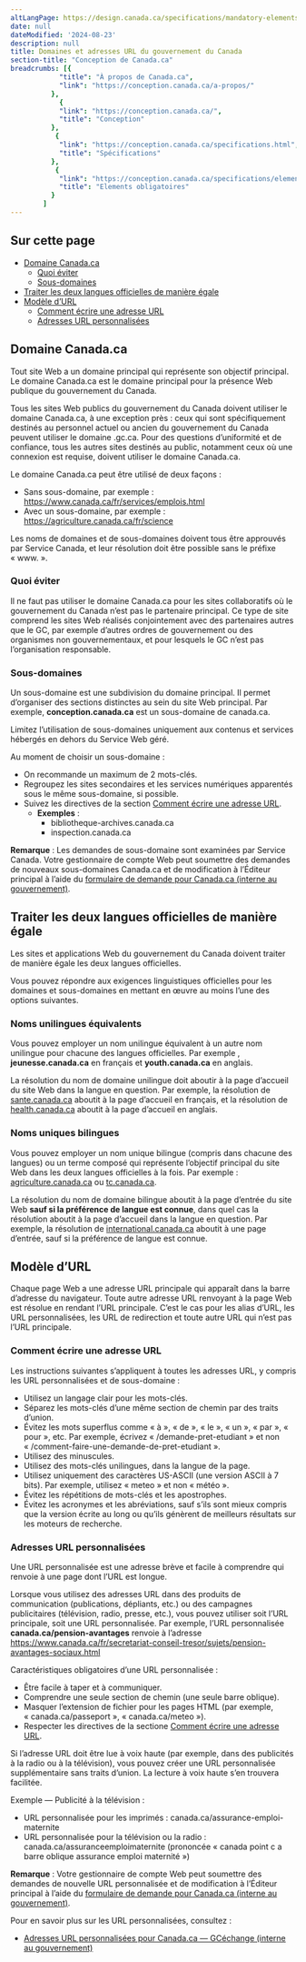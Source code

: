 ```yaml
---
altLangPage: https://design.canada.ca/specifications/mandatory-elements/domains-urls.html
date: null
dateModified: '2024-08-23'
description: null
title: Domaines et adresses URL du gouvernement du Canada
section-title: "Conception de Canada.ca"
breadcrumbs: [{
            "title": "À propos de Canada.ca",
            "link": "https://conception.canada.ca/a-propos/"
          },
            {
            "link": "https://conception.canada.ca/",
            "title": "Conception"
          },
           {
            "link": "https://conception.canada.ca/specifications.html",
            "title": "Spécifications"
          },
           {
            "link": "https://conception.canada.ca/specifications/elements-obligatoires.html",
            "title": "Elements obligatoires"
          }
        ]
---
```

<section>
<h2>Sur cette page</h2>
    <ul>
        <li><a href="#du1">Domaine Canada.ca</a>
            <ul>
                <li><a href="#du1a">Quoi éviter</a></li>
                <li><a href="#du1b">Sous-domaines </a></li>
            </ul>
        </li>
        <li><a href="#du2">Traiter les deux langues officielles de manière égale</a></li>
        <!-- <li><a href="#du3">Domain requirements</a></li> -->
        <li><a href="#du3">Modèle d’URL</a>
            <ul>
                <li><a href="#du3a">Comment écrire une adresse URL</a></li>
                <li><a href="#du3b">Adresses URL personnalisées</a></li>
            </ul>
        </li>
    </ul>
</section>
<section id="du1">
<h2>Domaine Canada.ca</h2>
<p>Tout site Web a un domaine principal qui représente son objectif principal. Le domaine Canada.ca est le domaine principal pour la présence Web publique du gouvernement du Canada.</p>
<p>Tous les sites Web publics du gouvernement du Canada doivent utiliser le domaine Canada.ca, à une exception près : ceux qui sont spécifiquement destinés au personnel actuel ou ancien du gouvernement du Canada peuvent utiliser le domaine .gc.ca. Pour des questions d’uniformité et de confiance, tous les autres sites destinés au public, notamment ceux où une connexion est requise, doivent utiliser le domaine Canada.ca.</p>
<p>Le domaine Canada.ca peut être utilisé de deux façons&nbsp;:</p>
<ul>
    <li>Sans sous-domaine, par exemple&nbsp;: <a href=" https://www.canada.ca/fr/services/emplois.html"> https://www.canada.ca/fr/services/emplois.html</a></li>
    <li>Avec un sous-domaine, par exemple&nbsp;: <a href="https://agriculture.canada.ca/fr/science">https://agriculture.canada.ca/fr/science</a></li>
</ul>
<p>Les noms de domaines et de sous-domaines doivent tous être approuvés par Service Canada, et leur résolution doit être possible sans le préfixe «&nbsp;www.&nbsp;».</p>
<h3 id="du1a">Quoi éviter</h3>
<p>Il ne faut pas utiliser le domaine Canada.ca pour les sites collaboratifs où le gouvernement du Canada n’est pas le partenaire principal. Ce type de site comprend les sites Web réalisés conjointement avec des partenaires autres que le GC, par exemple d’autres ordres de gouvernement ou des organismes non gouvernementaux, et pour lesquels le GC n’est pas l’organisation responsable.</p> 
<h3 id="du1b">Sous-domaines</h3>
<p>Un sous-domaine est une subdivision du domaine principal. Il permet d’organiser des sections distinctes au sein du site Web principal. Par exemple, <b>conception.canada.ca</b> est un sous-domaine de canada.ca.</p>
<p>Limitez l’utilisation de sous-domaines uniquement aux contenus et services hébergés en dehors du Service Web géré.</p>
<p>Au moment de choisir un sous-domaine&nbsp;:</p>
<ul>
    <li>On recommande un maximum de 2 mots-clés.</li>
    <li>Regroupez les sites secondaires et les services numériques apparentés sous le même sous-domaine, si possible.</li>
    <li>Suivez les directives de la section <a href="#du3a">Comment écrire une adresse URL</a>.
        <ul>
        <li><b>Exemples</b>&nbsp;:
          <ul>
            <li>bibliotheque-archives.canada.ca</li>
            <li>inspection.canada.ca</li>
          </ul>
          </li>
        </ul>
    </li>
</ul>
<p><b>Remarque</b>&nbsp;: Les demandes de sous-domaine sont examinées par Service Canada. Votre gestionnaire de compte Web peut soumettre des demandes de nouveaux sous-domaines Canada.ca et de modification à l’Éditeur principal à l’aide du <a href="http://requestform.portal.gc.ca/billets.html">formulaire de demande pour Canada.ca (interne au gouvernement)</a>.</p>
</section>
<section id="du2">
<h2>Traiter les deux langues officielles de manière égale</h2>
<p>Les sites et applications Web du gouvernement du Canada doivent traiter de manière égale les deux langues officielles.</p>
<p>Vous pouvez répondre aux exigences linguistiques officielles pour les domaines et sous-domaines en mettant en œuvre au moins l’une des options suivantes.</p>
<h3>Noms unilingues équivalents</h3>
<p>Vous pouvez employer un nom unilingue équivalent à un autre nom unilingue pour chacune des langues officielles. Par exemple&nbsp;, <b>jeunesse.canada.ca</b> en français et <b>youth.canada.ca</b> en anglais.</p>
<p>La résolution du nom de domaine unilingue doit aboutir à la page d’accueil du site Web dans la langue en question. Par exemple, la résolution de <a href="http://sante.canada.ca">sante.canada.ca</a> aboutit à la page d’accueil en français, et la résolution de <a href="http://health.canada.ca">health.canada.ca</a> aboutit à la page d’accueil en anglais.</p>
<h3>Noms uniques bilingues</h3>
<p>Vous pouvez employer un nom unique bilingue (compris dans chacune des langues) ou un terme composé qui représente l’objectif principal du site Web dans les deux langues officielles à la fois. Par exemple&nbsp;: <a href="http://www.agriculture.canada.ca">agriculture.canada.ca</a> ou <a href="http://www.tc.canada.ca">tc.canada.ca</a>.</p>
<p>La résolution du nom de domaine bilingue aboutit à la page d’entrée du site Web <b>sauf si la préférence de langue est connue</b>, dans quel cas la résolution aboutit à la page d’accueil dans la langue en question. Par exemple, la résolution de <a href="https://international.canada.ca/">international.canada.ca</a> aboutit à une page d’entrée, sauf si la préférence de langue est connue.</p>
</section>
<section id="du3">
<h2>Modèle d’URL</h2>
<p>Chaque page Web a une adresse URL principale qui apparaît dans la barre d’adresse du navigateur. Toute autre adresse URL renvoyant à la page Web est résolue en rendant l’URL principale. C’est le cas pour les alias d’URL, les URL personnalisées, les URL de redirection et toute autre URL qui n’est pas l’URL principale.</p>
<h3 id="du3a">Comment écrire une adresse URL</h3>
<p>Les instructions suivantes s’appliquent à toutes les adresses URL, y compris les URL personnalisées et de sous-domaine&nbsp;:</p>
<ul>
    <li>Utilisez un langage clair pour les mots-clés.</li>
    <li>Séparez les mots-clés d’une même section de chemin par des traits d’union.</li>
    <li>Évitez les mots superflus comme « à », « de », « le », « un », « par », « pour », etc. Par exemple, écrivez «&nbsp;/demande-pret-etudiant&nbsp;» et non «&nbsp;/comment-faire-une-demande-de-pret-etudiant&nbsp;».</li>
    <li>Utilisez des minuscules.</li>
    <li>Utilisez des mots-clés unilingues, dans la langue de la page.</li>
    <li>Utilisez uniquement des caractères US-ASCII (une version ASCII à 7 bits). Par exemple, utilisez «&nbsp;meteo&nbsp;» et non «&nbsp;météo&nbsp;».</li>
    <li>Évitez les répétitions de mots-clés et les apostrophes.</li>
    <li>Évitez les acronymes et les abréviations, sauf s’ils sont mieux compris que la version écrite au long ou qu’ils génèrent de meilleurs résultats sur les moteurs de recherche.</li>
</ul>
<h3 id="du3b">Adresses URL personnalisées</h3>
<p>Une URL personnalisée est une adresse brève et facile à comprendre qui renvoie à une page dont l’URL est longue.</p>
<p>Lorsque vous utilisez des adresses URL dans des produits de communication (publications, dépliants, etc.) ou des campagnes publicitaires (télévision, radio, presse, etc.), vous pouvez utiliser soit l’URL principale, soit une URL personnalisée. Par exemple, l’URL personnalisée <b>canada.ca/pension-avantages</b> renvoie à l’adresse <a href="https://www.canada.ca/fr/secretariat-conseil-tresor/sujets/pension-avantages-sociaux.html">https://www.canada.ca/fr/secretariat-conseil-tresor/sujets/pension-avantages-sociaux.html</a></p>
<p>Caractéristiques obligatoires d’une URL personnalisée&nbsp;:</p>
    <ul>
        <li>Être facile à taper et à communiquer.</li>
        <li>Comprendre une seule section de chemin (une seule barre oblique).</li>
        <li>Masquer l’extension de fichier pour les pages HTML (par exemple, «&nbsp;canada.ca/passeport&nbsp;», «&nbsp;canada.ca/meteo&nbsp;»). </li>
        <li>Respecter les directives de la sectione <a href="#du3a">Comment écrire une adresse URL</a>.</li>
    </ul>
<p>Si l’adresse URL doit être lue à voix haute (par exemple, dans des publicités à la radio ou à la télévision), vous pouvez créer une URL personnalisée supplémentaire sans traits d’union. La lecture à voix haute s’en trouvera facilitée.</p>
<p>Exemple — Publicité à la télévision&nbsp;:</p>
    <ul>
        <li>URL personnalisée pour les imprimés : canada.ca/assurance-emploi-maternite</li>
        <li>URL personnalisée pour la télévision ou la radio : canada.ca/assuranceemploimaternite (prononcée «&nbsp;canada point c a barre oblique assurance emploi maternité&nbsp;») </li>
    </ul>
<p><b>Remarque</b>&nbsp;: Votre gestionnaire de compte Web peut soumettre des demandes de nouvelle URL personnalisée et de modification à l’Éditeur principal à l’aide du <a href="http://requestform.portal.gc.ca/billets.html">formulaire de demande pour Canada.ca (interne au gouvernement)</a>.</p>
<p>Pour en savoir plus sur les URL personnalisées, consultez&nbsp;:</p>
    <ul>
        <li><a href="https://gcxgce.sharepoint.com/teams/10001402/SitePages/fr/Vanity-URLs.aspx">Adresses URL personnalisées pour Canada.ca — GCéchange (interne au gouvernement)</a></li>
    </ul>
</section>
